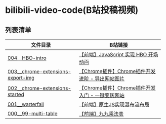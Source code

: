 # bilibili-video-code(B站投稿视频)

## 列表清单

文件目录 | B站链接
--- | ---
[004__HBO-intro](./004__HBO-intro) | [【前端】JavaScript 实现 HBO 开场动画](https://www.bilibili.com/video/BV1YA411e7xK/)
[003__chrome-extensions-export-img](./002__chrome-extensions-started) | [【Chrome插件】Chrome插件开发进阶 - 导出网站图片](https://www.bilibili.com/video/BV1HA411Y7KU/)
[002__chrome-extensions-started](./002__chrome-extensions-started) | [【Chrome插件】Chrome插件开发入门 - 一键变灰网站](https://www.bilibili.com/video/BV1mC4y1b7Mi/)
[001__warterfall](./001__warterfall) | [【前端】原生JS实现瀑布流布局](https://www.bilibili.com/video/BV18t4y1X7sx/)
[000__99-multi-table](./000__99-multi-table) | [【前端】九九乘法表](https://www.bilibili.com/video/BV1tK411H7yS/)
